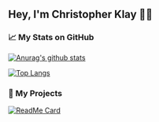 ## Hey, I'm Christopher Klay ✌🏻

### 📈 My Stats on GitHub
[![Anurag's github stats](https://github-readme-stats.vercel.app/api?username=christopherklay&show_icons=true&title_color=FFF&text_color=FFF&icon_color=FFF&bg_color=35,101214,24292E)](https://github.com/anuraghazra/github-readme-stats)

[![Top Langs](https://github-readme-stats.vercel.app/api/top-langs/?username=christopherklay&title_color=FFF&text_color=FFF&icon_color=FFF&bg_color=35,101214,24292E)](https://github.com/anuraghazra/github-readme-stats)

### 🚀 My Projects
[![ReadMe Card](https://github-readme-stats.vercel.app/api/pin/?username=christopherklay&repo=stadiaenhanced&title_color=FFF&text_color=FFF&icon_color=FFF&bg_color=35,FF4C1D,9B0063)](https://github.com/anuraghazra/github-readme-stats)
